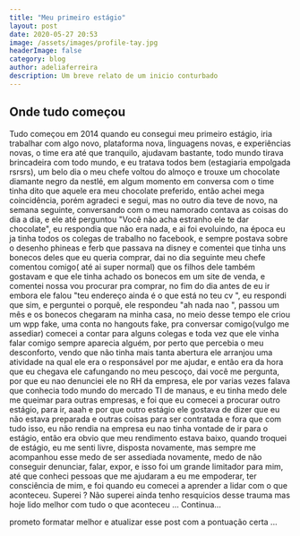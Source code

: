 ```yaml
---
title: "Meu primeiro estágio"
layout: post
date: 2020-05-27 20:53
image: /assets/images/profile-tay.jpg
headerImage: false
category: blog
author: adeliaferreira
description: Um breve relato de um inicio conturbado
---
```


## Onde tudo começou

Tudo começou em 2014 quando eu consegui meu primeiro estágio, iria trabalhar com algo novo, plataforma nova, linguagens novas, e experiências novas, o time era até que tranquilo, ajudavam bastante, todo mundo tirava brincadeira com todo mundo, e eu tratava todos bem (estagiaria empolgada rsrsrs), um belo dia o meu chefe voltou do almoço e trouxe um chocolate diamante negro da nestlé, em algum momento em conversa com o time tinha dito que aquele era meu chocolate preferido, então achei mega coincidência, porém agradeci e segui, mas no outro dia teve de novo, na semana seguinte, conversando com o meu namorado contava as coisas do dia a dia, e ele até perguntou "Você não acha estranho ele te dar chocolate", eu respondia que não era nada, e ai foi evoluindo, na época eu ja tinha todos os colegas de trabalho no facebook, e sempre postava sobre o desenho phineas e ferb que passava na disney e comentei que tinha uns bonecos deles que eu queria comprar, dai no dia seguinte meu chefe comentou comigo( até ai super normal) que os filhos dele também gostavam e que ele tinha achado os bonecos em um site de venda, e comentei nossa vou procurar pra comprar, no fim do dia antes de eu ir embora ele falou "teu endereço ainda é o que está no teu cv ", eu respondi que sim, e perguntei o porquê, ele respondeu "ah nada nao ", passou um mês e os bonecos chegaram na minha casa, no meio desse tempo ele criou um wpp fake, uma conta no hangouts fake, pra conversar comigo(vulgo me assediar) comecei a contar para alguns colegas e toda vez que ele vinha falar comigo sempre aparecia alguém, por perto que percebia o meu desconforto, vendo que não tinha mais tanta abertura ele arranjou uma atividade na qual ele era o responsável por me ajudar, e então era da hora que eu chegava ele cafungando no meu pescoço, dai você me pergunta, por que eu nao denunciei ele no RH da empresa, ele por varias vezes falava que conhecia todo mundo do mercado TI de manaus, e eu tinha medo dele me queimar para outras empresas, e foi que eu comecei a procurar outro estágio, para ir, aaah e por que outro estágio ele gostava de dizer que eu não estava preparada e outras coisas para ser contratada e fora que com tudo isso, eu não rendia na empresa eu nao tinha vontade de ir para o estágio, então era obvio que meu rendimento estava baixo, quando troquei de estágio, eu me senti livre, disposta novamente, mas sempre me acompanhou esse medo de ser assediada novamente, medo de não conseguir denunciar, falar, expor, e isso foi um grande limitador para mim, até que conheci pessoas que me ajudaram a eu me empoderar, ter consciência de mim, e foi quando eu comecei a aprender a lidar com o que aconteceu. Superei ? Não superei ainda tenho resquicios desse trauma mas hoje lido melhor com tudo o que aconteceu ... Continua... 

<p>prometo formatar melhor e atualizar esse post com a pontuação certa ... </p>